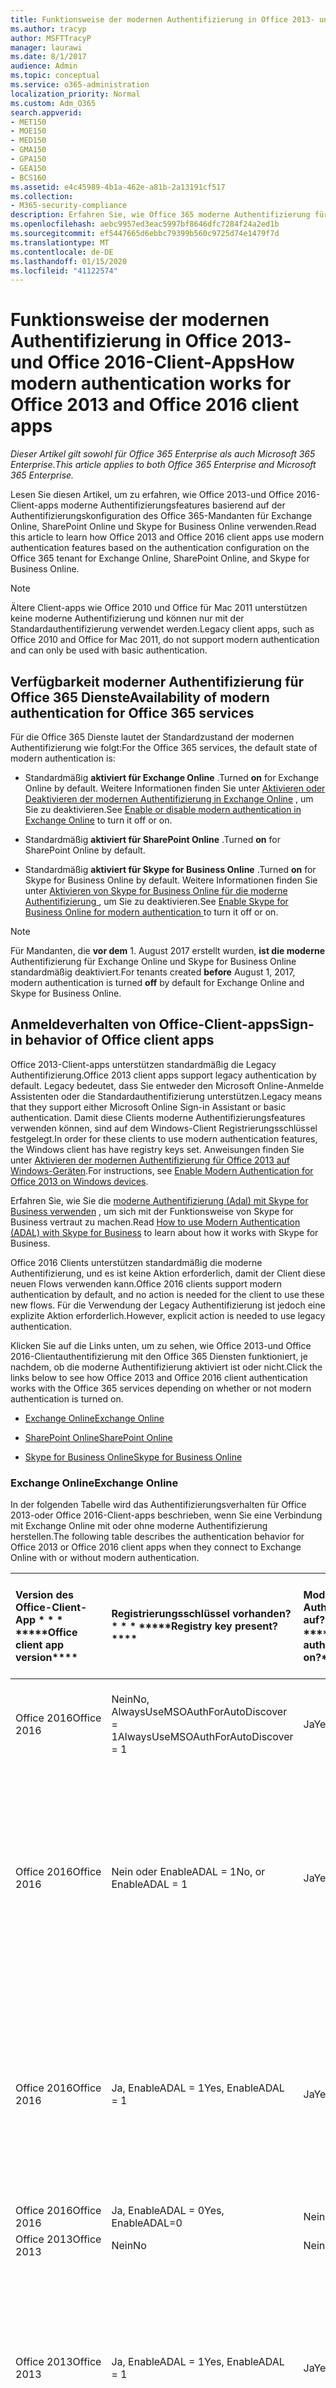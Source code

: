 ```yaml
---
title: Funktionsweise der modernen Authentifizierung in Office 2013- und Office 2016-Client-Apps
ms.author: tracyp
author: MSFTTracyP
manager: laurawi
ms.date: 8/1/2017
audience: Admin
ms.topic: conceptual
ms.service: o365-administration
localization_priority: Normal
ms.custom: Adm_O365
search.appverid:
- MET150
- MOE150
- MED150
- GMA150
- GPA150
- GEA150
- BCS160
ms.assetid: e4c45989-4b1a-462e-a81b-2a13191cf517
ms.collection:
- M365-security-compliance
description: Erfahren Sie, wie Office 365 moderne Authentifizierung für Office 2013-und 2016-Client-apps anders funktioniert.
ms.openlocfilehash: aebc9957ed3eac5997bf8646dfc7284f24a2ed1b
ms.sourcegitcommit: ef5447665d6ebbc79399b560c9725d74e1479f7d
ms.translationtype: MT
ms.contentlocale: de-DE
ms.lasthandoff: 01/15/2020
ms.locfileid: "41122574"
---
```

# <a name="how-modern-authentication-works-for-office-2013-and-office-2016-client-apps"></a><span data-ttu-id="1da33-103">Funktionsweise der modernen Authentifizierung in Office 2013- und Office 2016-Client-Apps</span><span class="sxs-lookup"><span data-stu-id="1da33-103">How modern authentication works for Office 2013 and Office 2016 client apps</span></span>

<span data-ttu-id="1da33-104">*Dieser Artikel gilt sowohl für Office 365 Enterprise als auch Microsoft 365 Enterprise*.</span><span class="sxs-lookup"><span data-stu-id="1da33-104">*This article applies to both Office 365 Enterprise and Microsoft 365 Enterprise.*</span></span>

<span data-ttu-id="1da33-105">Lesen Sie diesen Artikel, um zu erfahren, wie Office 2013-und Office 2016-Client-apps moderne Authentifizierungsfeatures basierend auf der Authentifizierungskonfiguration des Office 365-Mandanten für Exchange Online, SharePoint Online und Skype for Business Online verwenden.</span><span class="sxs-lookup"><span data-stu-id="1da33-105">Read this article to learn how Office 2013 and Office 2016 client apps use modern authentication features based on the authentication configuration on the Office 365 tenant for Exchange Online, SharePoint Online, and Skype for Business Online.</span></span>

> [!NOTE]
> <span data-ttu-id="1da33-106">Ältere Client-apps wie Office 2010 und Office für Mac 2011 unterstützen keine moderne Authentifizierung und können nur mit der Standardauthentifizierung verwendet werden.</span><span class="sxs-lookup"><span data-stu-id="1da33-106">Legacy client apps, such as Office 2010 and Office for Mac 2011, do not support modern authentication and can only be used with basic authentication.</span></span>

## <a name="availability-of-modern-authentication-for-office-365-services"></a><span data-ttu-id="1da33-107">Verfügbarkeit moderner Authentifizierung für Office 365 Dienste</span><span class="sxs-lookup"><span data-stu-id="1da33-107">Availability of modern authentication for Office 365 services</span></span>

<span data-ttu-id="1da33-108">Für die Office 365 Dienste lautet der Standardzustand der modernen Authentifizierung wie folgt:</span><span class="sxs-lookup"><span data-stu-id="1da33-108">For the Office 365 services, the default state of modern authentication is:</span></span>
  
- <span data-ttu-id="1da33-109">Standardmäßig **aktiviert für Exchange Online** .</span><span class="sxs-lookup"><span data-stu-id="1da33-109">Turned **on** for Exchange Online by default.</span></span> <span data-ttu-id="1da33-110">Weitere Informationen finden Sie unter [Aktivieren oder Deaktivieren der modernen Authentifizierung in Exchange Online](https://support.office.com/article/58018196-f918-49cd-8238-56f57f38d662) , um Sie zu deaktivieren.</span><span class="sxs-lookup"><span data-stu-id="1da33-110">See [Enable or disable modern authentication in Exchange Online](https://support.office.com/article/58018196-f918-49cd-8238-56f57f38d662) to turn it off or on.</span></span> 
    
- <span data-ttu-id="1da33-111">Standardmäßig **aktiviert für SharePoint Online** .</span><span class="sxs-lookup"><span data-stu-id="1da33-111">Turned **on** for SharePoint Online by default.</span></span> 
    
- <span data-ttu-id="1da33-112">Standardmäßig **aktiviert für Skype for Business Online** .</span><span class="sxs-lookup"><span data-stu-id="1da33-112">Turned **on** for Skype for Business Online by default.</span></span> <span data-ttu-id="1da33-113">Weitere Informationen finden Sie unter [Aktivieren von Skype for Business Online für die moderne Authentifizierung ](https://social.technet.microsoft.com/wiki/contents/articles/34339.skype-for-business-online-enable-your-tenant-for-modern-authentication.aspx), um Sie zu deaktivieren.</span><span class="sxs-lookup"><span data-stu-id="1da33-113">See [Enable Skype for Business Online for modern authentication ](https://social.technet.microsoft.com/wiki/contents/articles/34339.skype-for-business-online-enable-your-tenant-for-modern-authentication.aspx)to turn it off or on.</span></span>

> [!NOTE]
> <span data-ttu-id="1da33-114">Für Mandanten, die **vor dem** 1. August 2017 erstellt wurden, **ist die moderne** Authentifizierung für Exchange Online und Skype for Business Online standardmäßig deaktiviert.</span><span class="sxs-lookup"><span data-stu-id="1da33-114">For tenants created **before** August 1, 2017, modern authentication is turned **off** by default for Exchange Online and Skype for Business Online.</span></span>
    
## <a name="sign-in-behavior-of-office-client-apps"></a><span data-ttu-id="1da33-115">Anmeldeverhalten von Office-Client-apps</span><span class="sxs-lookup"><span data-stu-id="1da33-115">Sign-in behavior of Office client apps</span></span>

<span data-ttu-id="1da33-116">Office 2013-Client-apps unterstützen standardmäßig die Legacy Authentifizierung.</span><span class="sxs-lookup"><span data-stu-id="1da33-116">Office 2013 client apps support legacy authentication by default.</span></span> <span data-ttu-id="1da33-117">Legacy bedeutet, dass Sie entweder den Microsoft Online-Anmelde Assistenten oder die Standardauthentifizierung unterstützen.</span><span class="sxs-lookup"><span data-stu-id="1da33-117">Legacy means that they support either Microsoft Online Sign-in Assistant or basic authentication.</span></span> <span data-ttu-id="1da33-118">Damit diese Clients moderne Authentifizierungsfeatures verwenden können, sind auf dem Windows-Client Registrierungsschlüssel festgelegt.</span><span class="sxs-lookup"><span data-stu-id="1da33-118">In order for these clients to use modern authentication features, the Windows client has have registry keys set.</span></span> <span data-ttu-id="1da33-119">Anweisungen finden Sie unter [Aktivieren der modernen Authentifizierung für Office 2013 auf Windows-Geräten](https://support.office.com/article/7dc1c01a-090f-4971-9677-f1b192d6c910).</span><span class="sxs-lookup"><span data-stu-id="1da33-119">For instructions, see [Enable Modern Authentication for Office 2013 on Windows devices](https://support.office.com/article/7dc1c01a-090f-4971-9677-f1b192d6c910).</span></span>
  
<span data-ttu-id="1da33-120">Erfahren Sie, wie Sie die [moderne Authentifizierung (Adal) mit Skype for Business verwenden](https://go.microsoft.com/fwlink/p/?LinkId=785431) , um sich mit der Funktionsweise von Skype for Business vertraut zu machen.</span><span class="sxs-lookup"><span data-stu-id="1da33-120">Read [How to use Modern Authentication (ADAL) with Skype for Business](https://go.microsoft.com/fwlink/p/?LinkId=785431) to learn about how it works with Skype for Business.</span></span> 
  
<span data-ttu-id="1da33-121">Office 2016 Clients unterstützen standardmäßig die moderne Authentifizierung, und es ist keine Aktion erforderlich, damit der Client diese neuen Flows verwenden kann.</span><span class="sxs-lookup"><span data-stu-id="1da33-121">Office 2016 clients support modern authentication by default, and no action is needed for the client to use these new flows.</span></span> <span data-ttu-id="1da33-122">Für die Verwendung der Legacy Authentifizierung ist jedoch eine explizite Aktion erforderlich.</span><span class="sxs-lookup"><span data-stu-id="1da33-122">However, explicit action is needed to use legacy authentication.</span></span>
  
<span data-ttu-id="1da33-123">Klicken Sie auf die Links unten, um zu sehen, wie Office 2013-und Office 2016-Clientauthentifizierung mit den Office 365 Diensten funktioniert, je nachdem, ob die moderne Authentifizierung aktiviert ist oder nicht.</span><span class="sxs-lookup"><span data-stu-id="1da33-123">Click the links below to see how Office 2013 and Office 2016 client authentication works with the Office 365 services depending on whether or not modern authentication is turned on.</span></span>
  
- [<span data-ttu-id="1da33-124">Exchange Online</span><span class="sxs-lookup"><span data-stu-id="1da33-124">Exchange Online</span></span>](modern-auth-for-office-2013-and-2016.md#BK_EchangeOnline)
    
- [<span data-ttu-id="1da33-125">SharePoint Online</span><span class="sxs-lookup"><span data-stu-id="1da33-125">SharePoint Online</span></span>](modern-auth-for-office-2013-and-2016.md#BK_SharePointOnline)
    
- [<span data-ttu-id="1da33-126">Skype for Business Online</span><span class="sxs-lookup"><span data-stu-id="1da33-126">Skype for Business Online</span></span>](modern-auth-for-office-2013-and-2016.md#BK_SFBO)
    
<span data-ttu-id="1da33-127"><a name="BK_EchangeOnline"> </a></span><span class="sxs-lookup"><span data-stu-id="1da33-127"></span></span>
### <a name="exchange-online"></a><span data-ttu-id="1da33-128">Exchange Online</span><span class="sxs-lookup"><span data-stu-id="1da33-128">Exchange Online</span></span>

<span data-ttu-id="1da33-129">In der folgenden Tabelle wird das Authentifizierungsverhalten für Office 2013-oder Office 2016-Client-apps beschrieben, wenn Sie eine Verbindung mit Exchange Online mit oder ohne moderne Authentifizierung herstellen.</span><span class="sxs-lookup"><span data-stu-id="1da33-129">The following table describes the authentication behavior for Office 2013 or Office 2016 client apps when they connect to Exchange Online with or without modern authentication.</span></span>
  
|<span data-ttu-id="1da33-130">Version des Office-Client-App \* \* \* \*</span><span class="sxs-lookup"><span data-stu-id="1da33-130">\*\*\*\*Office client app version\*\*\*\*</span></span>|<span data-ttu-id="1da33-131">Registrierungsschlüssel vorhanden? \* \* \* \*</span><span class="sxs-lookup"><span data-stu-id="1da33-131">\*\*\*\*Registry key present?\*\*\*\*</span></span>|<span data-ttu-id="1da33-132">Moderne Authentifizierung auf? \* \* \* \*</span><span class="sxs-lookup"><span data-stu-id="1da33-132">\*\*\*\*Modern authentication on?\*\*\*\*</span></span>|<span data-ttu-id="1da33-133">Authentifizierungsverhalten bei aktivierter moderner Authentifizierung für den Mandanten (Standard) \* \* \* \*</span><span class="sxs-lookup"><span data-stu-id="1da33-133">\*\*\*\*Authentication behavior with modern authentication turned on for the tenant (default)\*\*\*\*</span></span>|<span data-ttu-id="1da33-134">Authentifizierungsverhalten bei deaktivierter moderner Authentifizierung für den Mandanten \* \* \* \*</span><span class="sxs-lookup"><span data-stu-id="1da33-134">\*\*\*\*Authentication behavior with modern authentication turned off for the tenant\*\*\*\*</span></span>|
|:-----|:-----|:-----|:-----|:-----|
|<span data-ttu-id="1da33-135">Office 2016</span><span class="sxs-lookup"><span data-stu-id="1da33-135">Office 2016</span></span>  <br/> |<span data-ttu-id="1da33-136">Nein</span><span class="sxs-lookup"><span data-stu-id="1da33-136">No,</span></span> <br> <span data-ttu-id="1da33-137">AlwaysUseMSOAuthForAutoDiscover = 1</span><span class="sxs-lookup"><span data-stu-id="1da33-137">AlwaysUseMSOAuthForAutoDiscover = 1</span></span> <br/> |<span data-ttu-id="1da33-138">Ja</span><span class="sxs-lookup"><span data-stu-id="1da33-138">Yes</span></span>  <br/> |<span data-ttu-id="1da33-139">Erzwingt moderne Authentifizierung für Outlook 2010, 2013 oder 2016</span><span class="sxs-lookup"><span data-stu-id="1da33-139">Forces modern authentication on Outlook 2010, 2013 or 2016</span></span> <br/> [<span data-ttu-id="1da33-140">Weitere Informationen</span><span class="sxs-lookup"><span data-stu-id="1da33-140">More info</span></span>](https://support.microsoft.com/help/3126599/outlook-prompts-for-password-when-modern-authentication-is-enabled)|<span data-ttu-id="1da33-141">Erzwingt moderne Authentifizierung innerhalb des Outlook-Clients.</span><span class="sxs-lookup"><span data-stu-id="1da33-141">Forces modern authentication within the Outlook client.</span></span><br/> |
|<span data-ttu-id="1da33-142">Office 2016</span><span class="sxs-lookup"><span data-stu-id="1da33-142">Office 2016</span></span>  <br/> |<span data-ttu-id="1da33-143">Nein oder EnableADAL = 1</span><span class="sxs-lookup"><span data-stu-id="1da33-143">No, or EnableADAL = 1</span></span>  <br/> |<span data-ttu-id="1da33-144">Ja</span><span class="sxs-lookup"><span data-stu-id="1da33-144">Yes</span></span>  <br/> |<span data-ttu-id="1da33-145">Die moderne Authentifizierung wird zuerst versucht.</span><span class="sxs-lookup"><span data-stu-id="1da33-145">Modern authentication is attempted first.</span></span> <span data-ttu-id="1da33-146">Wenn der Server eine moderne Authentifizierungs Verbindung ablehnt, wird die Standardauthentifizierung verwendet.</span><span class="sxs-lookup"><span data-stu-id="1da33-146">If the server refuses a modern authentication connection, then basic authentication is used.</span></span> <span data-ttu-id="1da33-147">Server lehnt moderne Authentifizierung ab, wenn der Mandant nicht aktiviert ist.</span><span class="sxs-lookup"><span data-stu-id="1da33-147">Server refuses modern authentication when the tenant is not enabled.</span></span>  <br/> |<span data-ttu-id="1da33-148">Die moderne Authentifizierung wird zuerst versucht.</span><span class="sxs-lookup"><span data-stu-id="1da33-148">Modern authentication is attempted first.</span></span> <span data-ttu-id="1da33-149">Wenn der Server eine moderne Authentifizierungs Verbindung ablehnt, wird die Standardauthentifizierung verwendet.</span><span class="sxs-lookup"><span data-stu-id="1da33-149">If the server refuses a modern authentication connection, then basic authentication is used.</span></span> <span data-ttu-id="1da33-150">Server lehnt moderne Authentifizierung ab, wenn der Mandant nicht aktiviert ist.</span><span class="sxs-lookup"><span data-stu-id="1da33-150">Server refuses modern authentication when the tenant is not enabled.</span></span>  <br/> |
|<span data-ttu-id="1da33-151">Office 2016</span><span class="sxs-lookup"><span data-stu-id="1da33-151">Office 2016</span></span>  <br/> |<span data-ttu-id="1da33-152">Ja, EnableADAL = 1</span><span class="sxs-lookup"><span data-stu-id="1da33-152">Yes, EnableADAL = 1</span></span>  <br/> |<span data-ttu-id="1da33-153">Ja</span><span class="sxs-lookup"><span data-stu-id="1da33-153">Yes</span></span>  <br/> |<span data-ttu-id="1da33-154">Die moderne Authentifizierung wird zuerst versucht.</span><span class="sxs-lookup"><span data-stu-id="1da33-154">Modern authentication is attempted first.</span></span> <span data-ttu-id="1da33-155">Wenn der Server eine moderne Authentifizierungs Verbindung ablehnt, wird die Standardauthentifizierung verwendet.</span><span class="sxs-lookup"><span data-stu-id="1da33-155">If the server refuses a modern authentication connection, then basic authentication is used.</span></span> <span data-ttu-id="1da33-156">Server lehnt moderne Authentifizierung ab, wenn der Mandant nicht aktiviert ist.</span><span class="sxs-lookup"><span data-stu-id="1da33-156">Server refuses modern authentication when the tenant is not enabled.</span></span>  <br/> |<span data-ttu-id="1da33-157">Die moderne Authentifizierung wird zuerst versucht.</span><span class="sxs-lookup"><span data-stu-id="1da33-157">Modern authentication is attempted first.</span></span> <span data-ttu-id="1da33-158">Wenn der Server eine moderne Authentifizierungs Verbindung ablehnt, wird die Standardauthentifizierung verwendet.</span><span class="sxs-lookup"><span data-stu-id="1da33-158">If the server refuses a modern authentication connection, then basic authentication is used.</span></span> <span data-ttu-id="1da33-159">Server lehnt moderne Authentifizierung ab, wenn der Mandant nicht aktiviert ist.</span><span class="sxs-lookup"><span data-stu-id="1da33-159">Server refuses modern authentication when the tenant is not enabled.</span></span>  <br/> |
|<span data-ttu-id="1da33-160">Office 2016</span><span class="sxs-lookup"><span data-stu-id="1da33-160">Office 2016</span></span>  <br/> |<span data-ttu-id="1da33-161">Ja, EnableADAL = 0</span><span class="sxs-lookup"><span data-stu-id="1da33-161">Yes, EnableADAL=0</span></span>  <br/> |<span data-ttu-id="1da33-162">Nein</span><span class="sxs-lookup"><span data-stu-id="1da33-162">No</span></span>  <br/> |<span data-ttu-id="1da33-163">Standardauthentifizierung</span><span class="sxs-lookup"><span data-stu-id="1da33-163">Basic authentication</span></span>  <br/> |<span data-ttu-id="1da33-164">Standardauthentifizierung</span><span class="sxs-lookup"><span data-stu-id="1da33-164">Basic authentication</span></span>  <br/> |
|<span data-ttu-id="1da33-165">Office 2013</span><span class="sxs-lookup"><span data-stu-id="1da33-165">Office 2013</span></span>  <br/> |<span data-ttu-id="1da33-166">Nein</span><span class="sxs-lookup"><span data-stu-id="1da33-166">No</span></span>  <br/> |<span data-ttu-id="1da33-167">Nein</span><span class="sxs-lookup"><span data-stu-id="1da33-167">No</span></span>  <br/> |<span data-ttu-id="1da33-168">Standardauthentifizierung</span><span class="sxs-lookup"><span data-stu-id="1da33-168">Basic authentication</span></span>  <br/> |<span data-ttu-id="1da33-169">Standardauthentifizierung</span><span class="sxs-lookup"><span data-stu-id="1da33-169">Basic authentication</span></span>  <br/> |
|<span data-ttu-id="1da33-170">Office 2013</span><span class="sxs-lookup"><span data-stu-id="1da33-170">Office 2013</span></span>  <br/> |<span data-ttu-id="1da33-171">Ja, EnableADAL = 1</span><span class="sxs-lookup"><span data-stu-id="1da33-171">Yes, EnableADAL = 1</span></span>  <br/> |<span data-ttu-id="1da33-172">Ja</span><span class="sxs-lookup"><span data-stu-id="1da33-172">Yes</span></span>  <br/> |<span data-ttu-id="1da33-173">Die moderne Authentifizierung wird zuerst versucht.</span><span class="sxs-lookup"><span data-stu-id="1da33-173">Modern authentication is attempted first.</span></span> <span data-ttu-id="1da33-174">Wenn der Server eine moderne Authentifizierungs Verbindung ablehnt, wird die Standardauthentifizierung verwendet.</span><span class="sxs-lookup"><span data-stu-id="1da33-174">If the server refuses a modern authentication connection, then basic authentication is used.</span></span> <span data-ttu-id="1da33-175">Server lehnt moderne Authentifizierung ab, wenn der Mandant nicht aktiviert ist.</span><span class="sxs-lookup"><span data-stu-id="1da33-175">Server refuses modern authentication when the tenant is not enabled.</span></span>  <br/> |<span data-ttu-id="1da33-176">Die moderne Authentifizierung wird zuerst versucht.</span><span class="sxs-lookup"><span data-stu-id="1da33-176">Modern authentication is attempted first.</span></span> <span data-ttu-id="1da33-177">Wenn der Server eine moderne Authentifizierungs Verbindung ablehnt, wird die Standardauthentifizierung verwendet.</span><span class="sxs-lookup"><span data-stu-id="1da33-177">If the server refuses a modern authentication connection, then basic authentication is used.</span></span> <span data-ttu-id="1da33-178">Server lehnt moderne Authentifizierung ab, wenn der Mandant nicht aktiviert ist.</span><span class="sxs-lookup"><span data-stu-id="1da33-178">Server refuses modern authentication when the tenant is not enabled.</span></span>  <br/> |
   
<span data-ttu-id="1da33-179"><a name="BK_SharePointOnline"> </a></span><span class="sxs-lookup"><span data-stu-id="1da33-179"></span></span>
### <a name="sharepoint-online"></a><span data-ttu-id="1da33-180">SharePoint Online</span><span class="sxs-lookup"><span data-stu-id="1da33-180">SharePoint Online</span></span>

<span data-ttu-id="1da33-181">In der folgenden Tabelle wird das Authentifizierungsverhalten für Office 2013-oder Office 2016-Client-apps beschrieben, wenn Sie eine Verbindung mit SharePoint Online mit oder ohne moderne Authentifizierung herstellen.</span><span class="sxs-lookup"><span data-stu-id="1da33-181">The following table describes the authentication behavior for Office 2013 or Office 2016 client apps when they connect to SharePoint Online with or without modern authentication.</span></span>
  
|<span data-ttu-id="1da33-182">Version des Office-Client-App \* \* \* \*</span><span class="sxs-lookup"><span data-stu-id="1da33-182">\*\*\*\*Office client app version\*\*\*\*</span></span>|<span data-ttu-id="1da33-183">Registrierungsschlüssel vorhanden? \* \* \* \*</span><span class="sxs-lookup"><span data-stu-id="1da33-183">\*\*\*\*Registry key present?\*\*\*\*</span></span>|<span data-ttu-id="1da33-184">Moderne Authentifizierung auf? \* \* \* \*</span><span class="sxs-lookup"><span data-stu-id="1da33-184">\*\*\*\*Modern authentication on?\*\*\*\*</span></span>|<span data-ttu-id="1da33-185">Authentifizierungsverhalten bei aktivierter moderner Authentifizierung für den Mandanten (Standard) \* \* \* \*</span><span class="sxs-lookup"><span data-stu-id="1da33-185">\*\*\*\*Authentication behavior with modern authentication turned on for the tenant (default)\*\*\*\*</span></span>|<span data-ttu-id="1da33-186">Authentifizierungsverhalten bei deaktivierter moderner Authentifizierung für den Mandanten \* \* \* \*</span><span class="sxs-lookup"><span data-stu-id="1da33-186">\*\*\*\*Authentication behavior with modern authentication turned off for the tenant\*\*\*\*</span></span>|
|:-----|:-----|:-----|:-----|:-----|
|<span data-ttu-id="1da33-187">Office 2016</span><span class="sxs-lookup"><span data-stu-id="1da33-187">Office 2016</span></span>  <br/> |<span data-ttu-id="1da33-188">Nein oder EnableADAL = 1</span><span class="sxs-lookup"><span data-stu-id="1da33-188">No, or EnableADAL = 1</span></span>  <br/> |<span data-ttu-id="1da33-189">Ja</span><span class="sxs-lookup"><span data-stu-id="1da33-189">Yes</span></span>  <br/> |<span data-ttu-id="1da33-190">Nur moderne Authentifizierung.</span><span class="sxs-lookup"><span data-stu-id="1da33-190">Modern authentication only.</span></span>  <br/> |<span data-ttu-id="1da33-191">Fehler beim Herstellen einer Verbindung.</span><span class="sxs-lookup"><span data-stu-id="1da33-191">Failure to connect.</span></span>  <br/> |
|<span data-ttu-id="1da33-192">Office 2016</span><span class="sxs-lookup"><span data-stu-id="1da33-192">Office 2016</span></span>  <br/> |<span data-ttu-id="1da33-193">Ja, EnableADAL = 1</span><span class="sxs-lookup"><span data-stu-id="1da33-193">Yes, EnableADAL = 1</span></span>  <br/> |<span data-ttu-id="1da33-194">Ja</span><span class="sxs-lookup"><span data-stu-id="1da33-194">Yes</span></span>  <br/> |<span data-ttu-id="1da33-195">Nur moderne Authentifizierung.</span><span class="sxs-lookup"><span data-stu-id="1da33-195">Modern authentication only.</span></span>  <br/> |<span data-ttu-id="1da33-196">Fehler beim Herstellen einer Verbindung.</span><span class="sxs-lookup"><span data-stu-id="1da33-196">Failure to connect.</span></span>  <br/> |
|<span data-ttu-id="1da33-197">Office 2016</span><span class="sxs-lookup"><span data-stu-id="1da33-197">Office 2016</span></span>  <br/> |<span data-ttu-id="1da33-198">Ja, EnableADAL = 0</span><span class="sxs-lookup"><span data-stu-id="1da33-198">Yes, EnableADAL = 0</span></span>  <br/> |<span data-ttu-id="1da33-199">Nein</span><span class="sxs-lookup"><span data-stu-id="1da33-199">No</span></span>  <br/> |<span data-ttu-id="1da33-200">Nur Microsoft Online-Anmelde-Assistent.</span><span class="sxs-lookup"><span data-stu-id="1da33-200">Microsoft Online Sign-in Assistant only.</span></span>  <br/> |<span data-ttu-id="1da33-201">Nur Microsoft Online-Anmelde-Assistent.</span><span class="sxs-lookup"><span data-stu-id="1da33-201">Microsoft Online Sign-in Assistant only.</span></span>  <br/> |
|<span data-ttu-id="1da33-202">Office 2013</span><span class="sxs-lookup"><span data-stu-id="1da33-202">Office 2013</span></span>  <br/> |<span data-ttu-id="1da33-203">Nein</span><span class="sxs-lookup"><span data-stu-id="1da33-203">No</span></span>  <br/> |<span data-ttu-id="1da33-204">Nein</span><span class="sxs-lookup"><span data-stu-id="1da33-204">No</span></span>  <br/> |<span data-ttu-id="1da33-205">Nur Microsoft Online-Anmelde-Assistent.</span><span class="sxs-lookup"><span data-stu-id="1da33-205">Microsoft Online Sign-in Assistant only.</span></span>  <br/> |<span data-ttu-id="1da33-206">Nur Microsoft Online-Anmelde-Assistent.</span><span class="sxs-lookup"><span data-stu-id="1da33-206">Microsoft Online Sign-in Assistant only.</span></span>  <br/> |
|<span data-ttu-id="1da33-207">Office 2013</span><span class="sxs-lookup"><span data-stu-id="1da33-207">Office 2013</span></span>  <br/> |<span data-ttu-id="1da33-208">Ja, EnableADAL = 1</span><span class="sxs-lookup"><span data-stu-id="1da33-208">Yes, EnableADAL = 1</span></span>  <br/> |<span data-ttu-id="1da33-209">Ja</span><span class="sxs-lookup"><span data-stu-id="1da33-209">Yes</span></span>  <br/> |<span data-ttu-id="1da33-210">Nur moderne Authentifizierung.</span><span class="sxs-lookup"><span data-stu-id="1da33-210">Modern authentication only.</span></span>  <br/> |<span data-ttu-id="1da33-211">Fehler beim Herstellen einer Verbindung.</span><span class="sxs-lookup"><span data-stu-id="1da33-211">Failure to connect.</span></span>  <br/> |
   
### <a name="skype-for-business-online"></a><span data-ttu-id="1da33-212">Skype for Business Online</span><span class="sxs-lookup"><span data-stu-id="1da33-212">Skype for Business Online</span></span>
<span data-ttu-id="1da33-213"><a name="BK_SFBO"> </a></span><span class="sxs-lookup"><span data-stu-id="1da33-213"></span></span>

<span data-ttu-id="1da33-214">In der folgenden Tabelle wird das Authentifizierungsverhalten für Office 2013-oder Office 2016-Client-apps beschrieben, wenn Sie eine Verbindung mit Skype for Business Online mit oder ohne moderne Authentifizierung herstellen.</span><span class="sxs-lookup"><span data-stu-id="1da33-214">The following table describes the authentication behavior for Office 2013 or Office 2016 client apps when they connect to Skype for Business Online with or without modern authentication.</span></span>
  
|<span data-ttu-id="1da33-215">Version des Office-Client-App \* \* \* \*</span><span class="sxs-lookup"><span data-stu-id="1da33-215">\*\*\*\*Office client app version\*\*\*\*</span></span>|<span data-ttu-id="1da33-216">Registrierungsschlüssel vorhanden? \* \* \* \*</span><span class="sxs-lookup"><span data-stu-id="1da33-216">\*\*\*\*Registry key present?\*\*\*\*</span></span>|<span data-ttu-id="1da33-217">Moderne Authentifizierung auf? \* \* \* \*</span><span class="sxs-lookup"><span data-stu-id="1da33-217">\*\*\*\*Modern authentication on?\*\*\*\*</span></span>|<span data-ttu-id="1da33-218">Authentifizierungsverhalten bei aktivierter moderner Authentifizierung für den Mandanten \* \* \* \*</span><span class="sxs-lookup"><span data-stu-id="1da33-218">\*\*\*\*Authentication behavior with modern authentication turned on for the tenant\*\*\*\*</span></span>|<span data-ttu-id="1da33-219">Authentifizierungsverhalten bei deaktivierter moderner Authentifizierung für den Mandanten (Standardeinstellung) \* \* \* \*</span><span class="sxs-lookup"><span data-stu-id="1da33-219">\*\*\*\*Authentication behavior with modern authentication turned off for the tenant (default)\*\*\*\*</span></span>|
|:-----|:-----|:-----|:-----|:-----|
|<span data-ttu-id="1da33-220">Office 2016</span><span class="sxs-lookup"><span data-stu-id="1da33-220">Office 2016</span></span>  <br/> |<span data-ttu-id="1da33-221">Nein oder EnableADAL = 1</span><span class="sxs-lookup"><span data-stu-id="1da33-221">No, or EnableADAL = 1</span></span>  <br/> |<span data-ttu-id="1da33-222">Ja</span><span class="sxs-lookup"><span data-stu-id="1da33-222">Yes</span></span>  <br/> |<span data-ttu-id="1da33-223">Die moderne Authentifizierung wird zuerst versucht.</span><span class="sxs-lookup"><span data-stu-id="1da33-223">Modern authentication is attempted first.</span></span> <span data-ttu-id="1da33-224">Wenn der Server eine moderne Authentifizierungs Verbindung ablehnt, wird der Microsoft Online-Anmelde-Assistent verwendet.</span><span class="sxs-lookup"><span data-stu-id="1da33-224">If the server refuses a modern authentication connection, then Microsoft Online Sign-in Assistant is used.</span></span> <span data-ttu-id="1da33-225">Server lehnt moderne Authentifizierung ab, wenn Skype for Business Online Mandanten nicht aktiviert sind.</span><span class="sxs-lookup"><span data-stu-id="1da33-225">Server refuses modern authentication when Skype for Business Online tenants are not enabled.</span></span>  <br/> |<span data-ttu-id="1da33-226">Die moderne Authentifizierung wird zuerst versucht.</span><span class="sxs-lookup"><span data-stu-id="1da33-226">Modern authentication is attempted first.</span></span> <span data-ttu-id="1da33-227">Wenn der Server eine moderne Authentifizierungs Verbindung ablehnt, wird der Microsoft Online-Anmelde-Assistent verwendet.</span><span class="sxs-lookup"><span data-stu-id="1da33-227">If the server refuses a modern authentication connection, then Microsoft Online Sign-in Assistant is used.</span></span> <span data-ttu-id="1da33-228">Server lehnt moderne Authentifizierung ab, wenn Skype for Business Online Mandanten nicht aktiviert sind.</span><span class="sxs-lookup"><span data-stu-id="1da33-228">Server refuses modern authentication when Skype for Business Online tenants are not enabled.</span></span>  <br/> |
|<span data-ttu-id="1da33-229">Office 2016</span><span class="sxs-lookup"><span data-stu-id="1da33-229">Office 2016</span></span>  <br/> |<span data-ttu-id="1da33-230">Ja, EnableADAL = 1</span><span class="sxs-lookup"><span data-stu-id="1da33-230">Yes, EnableADAL = 1</span></span>  <br/> |<span data-ttu-id="1da33-231">Ja</span><span class="sxs-lookup"><span data-stu-id="1da33-231">Yes</span></span>  <br/> |<span data-ttu-id="1da33-232">Die moderne Authentifizierung wird zuerst versucht.</span><span class="sxs-lookup"><span data-stu-id="1da33-232">Modern authentication is attempted first.</span></span> <span data-ttu-id="1da33-233">Wenn der Server eine moderne Authentifizierungs Verbindung ablehnt, wird der Microsoft Online-Anmelde-Assistent verwendet.</span><span class="sxs-lookup"><span data-stu-id="1da33-233">If the server refuses a modern authentication connection, then Microsoft Online Sign-in Assistant is used.</span></span> <span data-ttu-id="1da33-234">Server lehnt moderne Authentifizierung ab, wenn Skype for Business Online Mandanten nicht aktiviert sind.</span><span class="sxs-lookup"><span data-stu-id="1da33-234">Server refuses modern authentication when Skype for Business Online tenants are not enabled.</span></span>  <br/> |<span data-ttu-id="1da33-235">Die moderne Authentifizierung wird zuerst versucht.</span><span class="sxs-lookup"><span data-stu-id="1da33-235">Modern authentication is attempted first.</span></span> <span data-ttu-id="1da33-236">Wenn der Server eine moderne Authentifizierungs Verbindung ablehnt, wird der Microsoft Online-Anmelde-Assistent verwendet.</span><span class="sxs-lookup"><span data-stu-id="1da33-236">If the server refuses a modern authentication connection, then Microsoft Online Sign-in Assistant is used.</span></span> <span data-ttu-id="1da33-237">Server lehnt moderne Authentifizierung ab, wenn Skype for Business Online Mandanten nicht aktiviert sind.</span><span class="sxs-lookup"><span data-stu-id="1da33-237">Server refuses modern authentication when Skype for Business Online tenants are not enabled.</span></span>  <br/> |
|<span data-ttu-id="1da33-238">Office 2016</span><span class="sxs-lookup"><span data-stu-id="1da33-238">Office 2016</span></span>  <br/> |<span data-ttu-id="1da33-239">Ja, EnableADAL = 0</span><span class="sxs-lookup"><span data-stu-id="1da33-239">Yes, EnableADAL = 0</span></span>  <br/> |<span data-ttu-id="1da33-240">Nein</span><span class="sxs-lookup"><span data-stu-id="1da33-240">No</span></span>  <br/> |<span data-ttu-id="1da33-241">Nur Microsoft Online-Anmelde-Assistent.</span><span class="sxs-lookup"><span data-stu-id="1da33-241">Microsoft Online Sign-in Assistant only.</span></span>  <br/> |<span data-ttu-id="1da33-242">Nur Microsoft Online-Anmelde-Assistent.</span><span class="sxs-lookup"><span data-stu-id="1da33-242">Microsoft Online Sign-in Assistant only.</span></span>  <br/> |
|<span data-ttu-id="1da33-243">Office 2013</span><span class="sxs-lookup"><span data-stu-id="1da33-243">Office 2013</span></span>  <br/> |<span data-ttu-id="1da33-244">Nein</span><span class="sxs-lookup"><span data-stu-id="1da33-244">No</span></span>  <br/> |<span data-ttu-id="1da33-245">Nein</span><span class="sxs-lookup"><span data-stu-id="1da33-245">No</span></span>  <br/> |<span data-ttu-id="1da33-246">Nur Microsoft Online-Anmelde-Assistent.</span><span class="sxs-lookup"><span data-stu-id="1da33-246">Microsoft Online Sign-in Assistant only.</span></span>  <br/> |<span data-ttu-id="1da33-247">Nur Microsoft Online-Anmelde-Assistent.</span><span class="sxs-lookup"><span data-stu-id="1da33-247">Microsoft Online Sign-in Assistant only.</span></span>  <br/> |
|<span data-ttu-id="1da33-248">Office 2013</span><span class="sxs-lookup"><span data-stu-id="1da33-248">Office 2013</span></span>  <br/> |<span data-ttu-id="1da33-249">Ja, EnableADAL = 1</span><span class="sxs-lookup"><span data-stu-id="1da33-249">Yes, EnableADAL = 1</span></span>  <br/> |<span data-ttu-id="1da33-250">Ja</span><span class="sxs-lookup"><span data-stu-id="1da33-250">Yes</span></span>  <br/> |<span data-ttu-id="1da33-251">Die moderne Authentifizierung wird zuerst versucht.</span><span class="sxs-lookup"><span data-stu-id="1da33-251">Modern authentication is attempted first.</span></span> <span data-ttu-id="1da33-252">Wenn der Server eine moderne Authentifizierungs Verbindung ablehnt, wird der Microsoft Online-Anmelde-Assistent verwendet.</span><span class="sxs-lookup"><span data-stu-id="1da33-252">If the server refuses a modern authentication connection, then Microsoft Online Sign-in Assistant is used.</span></span> <span data-ttu-id="1da33-253">Server lehnt moderne Authentifizierung ab, wenn Skype for Business Online Mandanten nicht aktiviert sind.</span><span class="sxs-lookup"><span data-stu-id="1da33-253">Server refuses modern authentication when Skype for Business Online tenants are not enabled.</span></span>  <br/> |<span data-ttu-id="1da33-254">Nur Microsoft Online-Anmelde-Assistent.</span><span class="sxs-lookup"><span data-stu-id="1da33-254">Microsoft Online Sign-in Assistant only.</span></span>  <br/> |
   
## <a name="see-also"></a><span data-ttu-id="1da33-255">Siehe auch</span><span class="sxs-lookup"><span data-stu-id="1da33-255">See also</span></span>

[<span data-ttu-id="1da33-256">Aktivieren der modernen Authentifizierung für Office 2013 auf Windows-Geräten</span><span class="sxs-lookup"><span data-stu-id="1da33-256">Enable Modern Authentication for Office 2013 on Windows devices</span></span>](https://support.office.com/article/enable-modern-authentication-for-office-2013-on-windows-devices-7dc1c01a-090f-4971-9677-f1b192d6c910)

[<span data-ttu-id="1da33-257">Planen der mehrstufigen Authentifizierung für Office 365 Bereitstellungen (für Office 365 Administratoren)</span><span class="sxs-lookup"><span data-stu-id="1da33-257">Plan for multi-factor authentication for Office 365 Deployments (for Office 365 administrators)</span></span>](https://support.office.com/article/plan-for-multi-factor-authentication-for-office-365-deployments-043807b2-21db-4d5c-b430-c8a6dee0e6ba)

[<span data-ttu-id="1da33-258">Anmelden bei Office 365 mit zweistufiger Überprüfung (für Endbenutzer)</span><span class="sxs-lookup"><span data-stu-id="1da33-258">Sign in to Office 365 with 2-step verification (for end users)</span></span>](https://support.office.com/article/sign-in-to-office-365-with-2-step-verification-2b856342-170a-438e-9a4f-3c092394d3cb)

[<span data-ttu-id="1da33-259">Übersicht zu Microsoft 365 Enterprise</span><span class="sxs-lookup"><span data-stu-id="1da33-259">Microsoft 365 Enterprise overview</span></span>](https://docs.microsoft.com/microsoft-365/enterprise/microsoft-365-overview)
